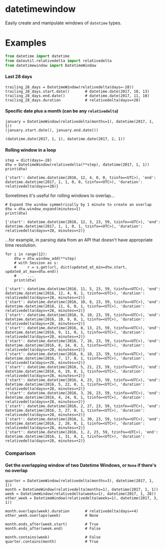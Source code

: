 # datetimewindow
Easily create and manipulate windows of `datetime` types.

# Examples
```python
from datetime import datetime
from dateutil.relativedelta import relativedelta
from datetimewindow import DatetimeWindow
```
#### Last 28 days
    
````
trailing_28_days = DatetimeWindow(relativedelta(days=-28))
trailing_28_days.start.date()       # datetime.date(2017, 10, 13)
trailing_28_days.end.date()         # datetime.date(2017, 11, 10)
trailing_28_days.duration           # relativedelta(days=+28)
````
    
#### Specific date plus a month (can be any `relativedelta`)
````
january = DatetimeWindow(relativedelta(months=1), datetime(2017, 1, 1))
(january.start.date(), january.end.date())
````    
`(datetime.date(2017, 1, 1), datetime.date(2017, 2, 1))`


#### Rolling window in a loop

````
step = dict(days=-28)
dtw = DatetimeWindow(relativedelta(**step), datetime(2017, 1, 1))
print(dtw)
````

`{'start': datetime.datetime(2016, 12, 4, 0, 0, tzinfo=<UTC>), 'end': datetime.datetime(2017, 1, 1, 0, 0, tzinfo=<UTC>), 'duration': relativedelta(days=+28)}`

Sometimes it's useful for rolling windows to overlap...

````
# Expand the window symmetrically by 1 minute to create an overlap
dtw = dtw.window_expand(minutes=1)
print(dtw)
````

`{'start': datetime.datetime(2016, 12, 3, 23, 59, tzinfo=<UTC>), 'end': datetime.datetime(2017, 1, 1, 0, 1, tzinfo=<UTC>), 'duration': relativedelta(days=+28, minutes=+2)}`

...for example, in parsing data from an API that doesn't have appropriate time resolution.

````
for i in range(12):
    dtw = dtw.window_add(**step)
    # with Session as s:
    #     r = s.get(url, dict(updated_at_min=dtw.start, updated_at_max=dtw.end))
    #     ...
    print(dtw)
````
````
{'start': datetime.datetime(2016, 11, 5, 23, 59, tzinfo=<UTC>), 'end': datetime.datetime(2016, 12, 4, 0, 1, tzinfo=<UTC>), 'duration': relativedelta(days=+28, minutes=+2)}
{'start': datetime.datetime(2016, 10, 8, 23, 59, tzinfo=<UTC>), 'end': datetime.datetime(2016, 11, 6, 0, 1, tzinfo=<UTC>), 'duration': relativedelta(days=+28, minutes=+2)}
{'start': datetime.datetime(2016, 9, 10, 23, 59, tzinfo=<UTC>), 'end': datetime.datetime(2016, 10, 9, 0, 1, tzinfo=<UTC>), 'duration': relativedelta(days=+28, minutes=+2)}
{'start': datetime.datetime(2016, 8, 13, 23, 59, tzinfo=<UTC>), 'end': datetime.datetime(2016, 9, 11, 0, 1, tzinfo=<UTC>), 'duration': relativedelta(days=+28, minutes=+2)}
{'start': datetime.datetime(2016, 7, 16, 23, 59, tzinfo=<UTC>), 'end': datetime.datetime(2016, 8, 14, 0, 1, tzinfo=<UTC>), 'duration': relativedelta(days=+28, minutes=+2)}
{'start': datetime.datetime(2016, 6, 18, 23, 59, tzinfo=<UTC>), 'end': datetime.datetime(2016, 7, 17, 0, 1, tzinfo=<UTC>), 'duration': relativedelta(days=+28, minutes=+2)}
{'start': datetime.datetime(2016, 5, 21, 23, 59, tzinfo=<UTC>), 'end': datetime.datetime(2016, 6, 19, 0, 1, tzinfo=<UTC>), 'duration': relativedelta(days=+28, minutes=+2)}
{'start': datetime.datetime(2016, 4, 23, 23, 59, tzinfo=<UTC>), 'end': datetime.datetime(2016, 5, 22, 0, 1, tzinfo=<UTC>), 'duration': relativedelta(days=+28, minutes=+2)}
{'start': datetime.datetime(2016, 3, 26, 23, 59, tzinfo=<UTC>), 'end': datetime.datetime(2016, 4, 24, 0, 1, tzinfo=<UTC>), 'duration': relativedelta(days=+28, minutes=+2)}
{'start': datetime.datetime(2016, 2, 27, 23, 59, tzinfo=<UTC>), 'end': datetime.datetime(2016, 3, 27, 0, 1, tzinfo=<UTC>), 'duration': relativedelta(days=+28, minutes=+2)}
{'start': datetime.datetime(2016, 1, 30, 23, 59, tzinfo=<UTC>), 'end': datetime.datetime(2016, 2, 28, 0, 1, tzinfo=<UTC>), 'duration': relativedelta(days=+28, minutes=+2)}
{'start': datetime.datetime(2016, 1, 2, 23, 59, tzinfo=<UTC>), 'end': datetime.datetime(2016, 1, 31, 0, 1, tzinfo=<UTC>), 'duration': relativedelta(days=+28, minutes=+2)}
````

### Comparison
#### Get the overlapping window of two Datetime Windows, or `None` if there's no overlap
````
quarter = DatetimeWindow(relativedelta(months=3), datetime(2017, 1, 1))
month = DatetimeWindow(relativedelta(months=1), datetime(2017, 1, 1))
week = DatetimeWindow(relativedelta(weeks=1), datetime(2017, 1, 28))
other_week = DatetimeWindow(relativedelta(weeks=1), datetime(2017, 3, 1))

month.overlaps(week).duration       # relativedelta(days=+4)
other_week.overlaps(week)           # None

month.ends_after(week.start)        # True
month.ends_after(week.end)          # False

month.contains(week)                # False
quarter.contains(month)             # True
````
